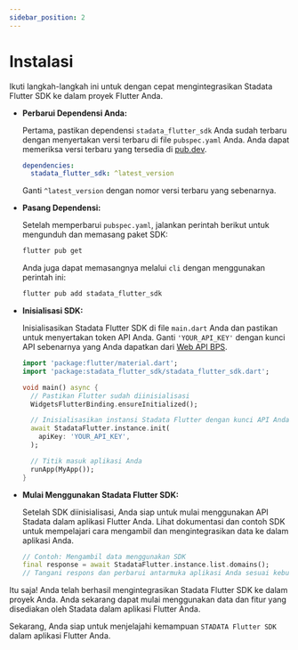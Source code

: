 ```yaml
---
sidebar_position: 2
---
```


# Instalasi

Ikuti langkah-langkah ini untuk dengan cepat mengintegrasikan Stadata Flutter SDK ke dalam proyek Flutter Anda.

- **Perbarui Dependensi Anda:**

  Pertama, pastikan dependensi `stadata_flutter_sdk` Anda sudah terbaru dengan menyertakan versi terbaru di file `pubspec.yaml` Anda. Anda dapat memeriksa versi terbaru yang tersedia di [pub.dev](https://pub.dev/packages/stadata_flutter_sdk).

  ```yaml
  dependencies:
    stadata_flutter_sdk: ^latest_version
  ```

  Ganti `^latest_version` dengan nomor versi terbaru yang sebenarnya.

- **Pasang Dependensi:**

  Setelah memperbarui `pubspec.yaml`, jalankan perintah berikut untuk mengunduh dan memasang paket SDK:

  ```bash
  flutter pub get
  ```

  Anda juga dapat memasangnya melalui `cli` dengan menggunakan perintah ini:

  ```sh
  flutter pub add stadata_flutter_sdk
  ```

- **Inisialisasi SDK:**

  Inisialisasikan Stadata Flutter SDK di file `main.dart` Anda dan pastikan untuk menyertakan token API Anda. Ganti `'YOUR_API_KEY'` dengan kunci API sebenarnya yang Anda dapatkan dari [Web API BPS](https://webapi.bps.go.id/developer).

  ```dart
  import 'package:flutter/material.dart';
  import 'package:stadata_flutter_sdk/stadata_flutter_sdk.dart';

  void main() async {
    // Pastikan Flutter sudah diinisialisasi
    WidgetsFlutterBinding.ensureInitialized();

    // Inisialisasikan instansi Stadata Flutter dengan kunci API Anda
    await StadataFlutter.instance.init(
      apiKey: 'YOUR_API_KEY',
    );

    // Titik masuk aplikasi Anda
    runApp(MyApp());
  }
  ```

- **Mulai Menggunakan Stadata Flutter SDK:**

  Setelah SDK diinisialisasi, Anda siap untuk mulai menggunakan API Stadata dalam aplikasi Flutter Anda. Lihat dokumentasi dan contoh SDK untuk mempelajari cara mengambil dan mengintegrasikan data ke dalam aplikasi Anda.

  ```dart
  // Contoh: Mengambil data menggunakan SDK
  final response = await StadataFlutter.instance.list.domains();
  // Tangani respons dan perbarui antarmuka aplikasi Anda sesuai kebutuhan.
  ```

Itu saja! Anda telah berhasil mengintegrasikan Stadata Flutter SDK ke dalam proyek Anda. Anda sekarang dapat mulai menggunakan data dan fitur yang disediakan oleh Stadata dalam aplikasi Flutter Anda.

Sekarang, Anda siap untuk menjelajahi kemampuan `STADATA Flutter SDK` dalam aplikasi Flutter Anda.
